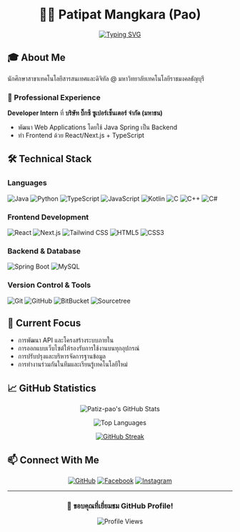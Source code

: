 <div align="center">
  <div>

  # 👨‍💻 Patipat Mangkara (Pao)

  </div>
  
[![Typing SVG](https://readme-typing-svg.herokuapp.com?font=Fira+Code&pause=1000&color=6CE4F7&center=true&vCenter=true&width=800&lines=Rajamangala+University+of+Technology+Thanyaburi+Student;Full-Stack+Developer;Database+Enthusiast)](https://git.io/typing-svg)
  
</div>

## 🎓 About Me
นักศึกษาสาขาเทคโนโลยีสารสนเทศและดิจิทัล @ มหาวิทยาลัยเทคโนโลยีราชมงคลธัญบุรี  

### 💼 Professional Experience
**Developer Intern** ที่ **บริษัท บิ๊กซี ซูเปอร์เซ็นเตอร์ จำกัด (มหาชน)**
- พัฒนา Web Applications โดยใช้ Java Spring เป็น Backend
- ทำ Frontend ด้วย React/Next.js + TypeScript

## 🛠️ Technical Stack

### Languages
<div align="left">

![Java](https://img.shields.io/badge/Java-ED8B00?style=for-the-badge&logo=java&logoColor=white)
![Python](https://img.shields.io/badge/Python-3776AB?style=for-the-badge&logo=python&logoColor=white)
![TypeScript](https://img.shields.io/badge/TypeScript-007ACC?style=for-the-badge&logo=typescript&logoColor=white)
![JavaScript](https://img.shields.io/badge/JavaScript-F7DF1E?style=for-the-badge&logo=javascript&logoColor=black)
![Kotlin](https://img.shields.io/badge/Kotlin-7F52FF?style=for-the-badge&logo=kotlin&logoColor=white)
![C](https://img.shields.io/badge/C-00599C?style=for-the-badge&logo=c&logoColor=white)
![C++](https://img.shields.io/badge/C++-00599C?style=for-the-badge&logo=cplusplus&logoColor=white)
![C#](https://img.shields.io/badge/C%23-239120?style=for-the-badge&logo=csharp&logoColor=white)

</div>

### Frontend Development
<div align="left">

![React](https://img.shields.io/badge/React-20232A?style=for-the-badge&logo=react&logoColor=61DAFB)
![Next.js](https://img.shields.io/badge/Next.js-000000?style=for-the-badge&logo=next.js&logoColor=white)
![Tailwind CSS](https://img.shields.io/badge/Tailwind%20CSS-06B6D4?style=for-the-badge&logo=tailwindcss&logoColor=white)
![HTML5](https://img.shields.io/badge/HTML5-E34F26?style=for-the-badge&logo=html5&logoColor=white)
![CSS3](https://img.shields.io/badge/CSS3-1572B6?style=for-the-badge&logo=css3&logoColor=white)

</div>

### Backend & Database
<div align="left">

![Spring Boot](https://img.shields.io/badge/Spring%20Boot-6DB33F?style=for-the-badge&logo=springboot&logoColor=white)
![MySQL](https://img.shields.io/badge/MySQL-4479A1?style=for-the-badge&logo=mysql&logoColor=white)

</div>

### Version Control & Tools
<div align="left">

![Git](https://img.shields.io/badge/Git-F05032?style=for-the-badge&logo=git&logoColor=white)
![GitHub](https://img.shields.io/badge/GitHub-181717?style=for-the-badge&logo=github&logoColor=white)
![BitBucket](https://img.shields.io/badge/BitBucket-0052CC?style=for-the-badge&logo=bitbucket&logoColor=white)
![Sourcetree](https://img.shields.io/badge/Sourcetree-0052CC?style=for-the-badge&logo=sourcetree&logoColor=white)

</div>

## 🌱 Current Focus
- การพัฒนา API และโครงสร้างระบบภายใน
- การออกแบบเว็บไซต์ให้รองรับการใช้งานบนทุกอุปกรณ์
- การปรับปรุงและบริหารจัดการฐานข้อมูล
- การทำงานร่วมกันในทีมและเรียนรู้เทคโนโลยีใหม่

## 📈 GitHub Statistics

<div align="center">

![Patiz-pao's GitHub Stats](https://github-readme-stats.vercel.app/api?username=Patiz-pao&show_icons=true&theme=tokyonight)

![Top Languages](https://github-readme-stats.vercel.app/api/top-langs/?username=Patiz-pao&layout=compact&theme=tokyonight)

[![GitHub Streak](https://github-readme-streak-stats.herokuapp.com/?user=Patiz-pao&theme=tokyonight)](https://git.io/streak-stats)

</div>

## 📫 Connect With Me
<div align="center">

[![GitHub](https://img.shields.io/badge/GitHub-100000?style=for-the-badge&logo=github&logoColor=white)](https://github.com/Patiz-pao)
[![Facebook](https://img.shields.io/badge/Facebook-%231877F2.svg?style=for-the-badge&logo=Facebook&logoColor=white)](https://www.facebook.com/PatipatMKR)
[![Instagram](https://img.shields.io/badge/Instagram-%23E4405F.svg?style=for-the-badge&logo=Instagram&logoColor=white)](https://www.instagram.com/patipat_pao/)

</div>

---
<div align="center">
  
### 🙏 ขอบคุณที่เยี่ยมชม GitHub Profile!

![Profile Views](https://komarev.com/ghpvc/?username=Patiz-pao&color=blue)

</div>
